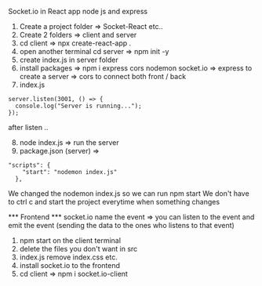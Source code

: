 Socket.io in React app
node js and express

1. Create a project folder => Socket-React etc..
2. Create 2 folders => client and server
3. cd client => npx create-react-app .
4. open another terminal cd server => npm init -y
5. create index.js in server folder
6. install packages => npm i express cors nodemon socket.io
   => express to create a server
   => cors to connect both front / back
7. index.js

```
server.listen(3001, () => {
  console.log("Server is running...");
});
```

after listen ..

8. node index.js => run the server
9. package.json (server) =>

```
"scripts": {
    "start": "nodemon index.js"
  },
```

We changed the nodemon index.js so we can run npm start
We don't have to ctrl c and start the project everytime when something changes

\*\*\* Frontend
\*\*\* socket.io name the event => you can listen to the event and emit the event (sending the data to the ones who listens to that event)

1. npm start on the client terminal
2. delete the files you don't want in src
3. index.js remove index.css etc.
4. install socket.io to the frontend
5. cd client => npm i socket.io-client
